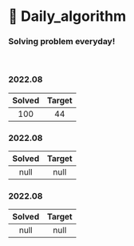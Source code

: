 # 🌈 Daily_algorithm


### Solving problem everyday!
<br/>

### 2022.08
|**Solved**|**Target**|
|:----:|:-----:|
|100|44|

### 2022.08
|**Solved**|**Target**|
|:----:|:-----:|
|null|null|

### 2022.08
|**Solved**|**Target**|
|:----:|:-----:|
|null|null|
